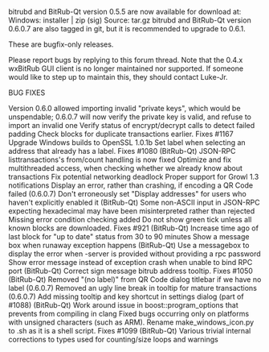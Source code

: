 bitrubd and BitRub-Qt version 0.5.5 are now available for download at:
Windows: installer | zip (sig)
Source: tar.gz
bitrubd and BitRub-Qt version 0.6.0.7 are also tagged in git, but it is recommended to upgrade to 0.6.1.

These are bugfix-only releases.

Please report bugs by replying to this forum thread. Note that the 0.4.x wxBitRub GUI client is no longer maintained nor supported. If someone would like to step up to maintain this, they should contact Luke-Jr.

BUG FIXES

Version 0.6.0 allowed importing invalid "private keys", which would be unspendable; 0.6.0.7 will now verify the private key is valid, and refuse to import an invalid one
Verify status of encrypt/decrypt calls to detect failed padding
Check blocks for duplicate transactions earlier. Fixes #1167
Upgrade Windows builds to OpenSSL 1.0.1b
Set label when selecting an address that already has a label. Fixes #1080 (BitRub-Qt)
JSON-RPC listtransactions's from/count handling is now fixed
Optimize and fix multithreaded access, when checking whether we already know about transactions
Fix potential networking deadlock
Proper support for Growl 1.3 notifications
Display an error, rather than crashing, if encoding a QR Code failed (0.6.0.7)
Don't erroneously set "Display addresses" for users who haven't explicitly enabled it (BitRub-Qt)
Some non-ASCII input in JSON-RPC expecting hexadecimal may have been misinterpreted rather than rejected
Missing error condition checking added
Do not show green tick unless all known blocks are downloaded. Fixes #921 (BitRub-Qt)
Increase time ago of last block for "up to date" status from 30 to 90 minutes
Show a message box when runaway exception happens (BitRub-Qt)
Use a messagebox to display the error when -server is provided without providing a rpc password
Show error message instead of exception crash when unable to bind RPC port (BitRub-Qt)
Correct sign message bitrub address tooltip. Fixes #1050 (BitRub-Qt)
Removed "(no label)" from QR Code dialog titlebar if we have no label (0.6.0.7)
Removed an ugly line break in tooltip for mature transactions (0.6.0.7)
Add missing tooltip and key shortcut in settings dialog (part of #1088) (BitRub-Qt)
Work around issue in boost::program_options that prevents from compiling in clang
Fixed bugs occurring only on platforms with unsigned characters (such as ARM).
Rename make_windows_icon.py to .sh as it is a shell script. Fixes #1099 (BitRub-Qt)
Various trivial internal corrections to types used for counting/size loops and warnings
